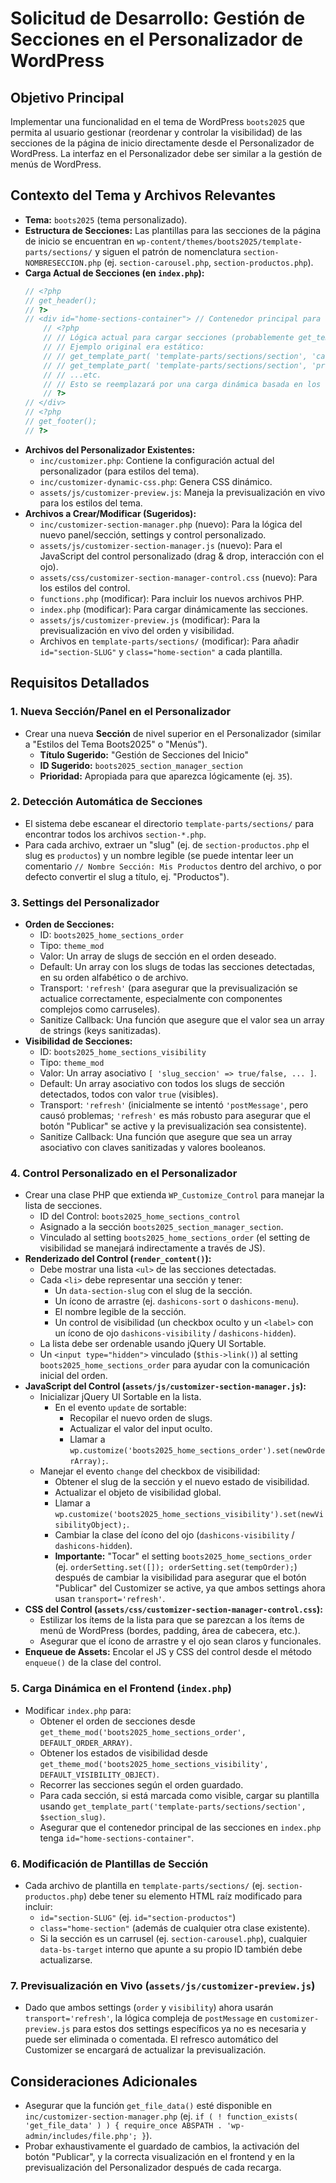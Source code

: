 # Solicitud de Desarrollo: Gestión de Secciones en el Personalizador de WordPress

## Objetivo Principal
Implementar una funcionalidad en el tema de WordPress `boots2025` que permita al usuario gestionar (reordenar y controlar la visibilidad) de las secciones de la página de inicio directamente desde el Personalizador de WordPress. La interfaz en el Personalizador debe ser similar a la gestión de menús de WordPress.

## Contexto del Tema y Archivos Relevantes
*   **Tema:** `boots2025` (tema personalizado).
*   **Estructura de Secciones:** Las plantillas para las secciones de la página de inicio se encuentran en `wp-content/themes/boots2025/template-parts/sections/` y siguen el patrón de nomenclatura `section-NOMBRESECCION.php` (ej. `section-carousel.php`, `section-productos.php`).
*   **Carga Actual de Secciones (en `index.php`):**
    ```php
    // <?php
    // get_header();
    // ?>
    // <div id="home-sections-container"> // Contenedor principal para las secciones
        // <?php
        // // Lógica actual para cargar secciones (probablemente get_template_part() para cada una)
        // // Ejemplo original era estático:
        // // get_template_part( 'template-parts/sections/section', 'carousel' );
        // // get_template_part( 'template-parts/sections/section', 'productos' );
        // // ...etc.
        // // Esto se reemplazará por una carga dinámica basada en los settings del Personalizador.
        // ?>
    // </div>
    // <?php
    // get_footer();
    // ?>
    ```
*   **Archivos del Personalizador Existentes:**
    *   `inc/customizer.php`: Contiene la configuración actual del personalizador (para estilos del tema).
    *   `inc/customizer-dynamic-css.php`: Genera CSS dinámico.
    *   `assets/js/customizer-preview.js`: Maneja la previsualización en vivo para los estilos del tema.
*   **Archivos a Crear/Modificar (Sugeridos):**
    *   `inc/customizer-section-manager.php` (nuevo): Para la lógica del nuevo panel/sección, settings y control personalizado.
    *   `assets/js/customizer-section-manager.js` (nuevo): Para el JavaScript del control personalizado (drag & drop, interacción con el ojo).
    *   `assets/css/customizer-section-manager-control.css` (nuevo): Para los estilos del control.
    *   `functions.php` (modificar): Para incluir los nuevos archivos PHP.
    *   `index.php` (modificar): Para cargar dinámicamente las secciones.
    *   `assets/js/customizer-preview.js` (modificar): Para la previsualización en vivo del orden y visibilidad.
    *   Archivos en `template-parts/sections/` (modificar): Para añadir `id="section-SLUG"` y `class="home-section"` a cada plantilla.

## Requisitos Detallados

### 1. Nueva Sección/Panel en el Personalizador
*   Crear una nueva **Sección** de nivel superior en el Personalizador (similar a "Estilos del Tema Boots2025" o "Menús").
    *   **Título Sugerido:** "Gestión de Secciones del Inicio"
    *   **ID Sugerido:** `boots2025_section_manager_section`
    *   **Prioridad:** Apropiada para que aparezca lógicamente (ej. `35`).

### 2. Detección Automática de Secciones
*   El sistema debe escanear el directorio `template-parts/sections/` para encontrar todos los archivos `section-*.php`.
*   Para cada archivo, extraer un "slug" (ej. de `section-productos.php` el slug es `productos`) y un nombre legible (se puede intentar leer un comentario `// Nombre Sección: Mis Productos` dentro del archivo, o por defecto convertir el slug a título, ej. "Productos").

### 3. Settings del Personalizador
*   **Orden de Secciones:**
    *   ID: `boots2025_home_sections_order`
    *   Tipo: `theme_mod`
    *   Valor: Un array de slugs de sección en el orden deseado.
    *   Default: Un array con los slugs de todas las secciones detectadas, en su orden alfabético o de archivo.
    *   Transport: `'refresh'` (para asegurar que la previsualización se actualice correctamente, especialmente con componentes complejos como carruseles).
    *   Sanitize Callback: Una función que asegure que el valor sea un array de strings (keys sanitizadas).
*   **Visibilidad de Secciones:**
    *   ID: `boots2025_home_sections_visibility`
    *   Tipo: `theme_mod`
    *   Valor: Un array asociativo `[ 'slug_seccion' => true/false, ... ]`.
    *   Default: Un array asociativo con todos los slugs de sección detectados, todos con valor `true` (visibles).
    *   Transport: `'refresh'` (inicialmente se intentó `'postMessage'`, pero causó problemas; `'refresh'` es más robusto para asegurar que el botón "Publicar" se active y la previsualización sea consistente).
    *   Sanitize Callback: Una función que asegure que sea un array asociativo con claves sanitizadas y valores booleanos.

### 4. Control Personalizado en el Personalizador
*   Crear una clase PHP que extienda `WP_Customize_Control` para manejar la lista de secciones.
    *   ID del Control: `boots2025_home_sections_control`
    *   Asignado a la sección `boots2025_section_manager_section`.
    *   Vinculado al setting `boots2025_home_sections_order` (el setting de visibilidad se manejará indirectamente a través de JS).
*   **Renderizado del Control (`render_content()`):**
    *   Debe mostrar una lista `<ul>` de las secciones detectadas.
    *   Cada `<li>` debe representar una sección y tener:
        *   Un `data-section-slug` con el slug de la sección.
        *   Un ícono de arrastre (ej. `dashicons-sort` o `dashicons-menu`).
        *   El nombre legible de la sección.
        *   Un control de visibilidad (un checkbox oculto y un `<label>` con un ícono de ojo `dashicons-visibility` / `dashicons-hidden`).
    *   La lista debe ser ordenable usando jQuery UI Sortable.
    *   Un `<input type="hidden">` vinculado (`$this->link()`) al setting `boots2025_home_sections_order` para ayudar con la comunicación inicial del orden.
*   **JavaScript del Control (`assets/js/customizer-section-manager.js`):**
    *   Inicializar jQuery UI Sortable en la lista.
        *   En el evento `update` de sortable:
            *   Recopilar el nuevo orden de slugs.
            *   Actualizar el valor del input oculto.
            *   Llamar a `wp.customize('boots2025_home_sections_order').set(newOrderArray);`.
    *   Manejar el evento `change` del checkbox de visibilidad:
        *   Obtener el slug de la sección y el nuevo estado de visibilidad.
        *   Actualizar el objeto de visibilidad global.
        *   Llamar a `wp.customize('boots2025_home_sections_visibility').set(newVisibilityObject);`.
        *   Cambiar la clase del ícono del ojo (`dashicons-visibility` / `dashicons-hidden`).
        *   **Importante:** "Tocar" el setting `boots2025_home_sections_order` (ej. `orderSetting.set([]); orderSetting.set(tempOrder);`) después de cambiar la visibilidad para asegurar que el botón "Publicar" del Customizer se active, ya que ambos settings ahora usan `transport='refresh'`.
*   **CSS del Control (`assets/css/customizer-section-manager-control.css`):**
    *   Estilizar los ítems de la lista para que se parezcan a los ítems de menú de WordPress (bordes, padding, área de cabecera, etc.).
    *   Asegurar que el ícono de arrastre y el ojo sean claros y funcionales.
*   **Enqueue de Assets:** Encolar el JS y CSS del control desde el método `enqueue()` de la clase del control.

### 5. Carga Dinámica en el Frontend (`index.php`)
*   Modificar `index.php` para:
    *   Obtener el orden de secciones desde `get_theme_mod('boots2025_home_sections_order', DEFAULT_ORDER_ARRAY)`.
    *   Obtener los estados de visibilidad desde `get_theme_mod('boots2025_home_sections_visibility', DEFAULT_VISIBILITY_OBJECT)`.
    *   Recorrer las secciones según el orden guardado.
    *   Para cada sección, si está marcada como visible, cargar su plantilla usando `get_template_part('template-parts/sections/section', $section_slug)`.
    *   Asegurar que el contenedor principal de las secciones en `index.php` tenga `id="home-sections-container"`.

### 6. Modificación de Plantillas de Sección
*   Cada archivo de plantilla en `template-parts/sections/` (ej. `section-productos.php`) debe tener su elemento HTML raíz modificado para incluir:
    *   `id="section-SLUG"` (ej. `id="section-productos"`)
    *   `class="home-section"` (además de cualquier otra clase existente).
    *   Si la sección es un carrusel (ej. `section-carousel.php`), cualquier `data-bs-target` interno que apunte a su propio ID también debe actualizarse.

### 7. Previsualización en Vivo (`assets/js/customizer-preview.js`)
*   Dado que ambos settings (`order` y `visibility`) ahora usarán `transport='refresh'`, la lógica compleja de `postMessage` en `customizer-preview.js` para estos dos settings específicos ya no es necesaria y puede ser eliminada o comentada. El refresco automático del Customizer se encargará de actualizar la previsualización.

## Consideraciones Adicionales
*   Asegurar que la función `get_file_data()` esté disponible en `inc/customizer-section-manager.php` (ej. `if ( ! function_exists( 'get_file_data' ) ) { require_once ABSPATH . 'wp-admin/includes/file.php'; }`).
*   Probar exhaustivamente el guardado de cambios, la activación del botón "Publicar", y la correcta visualización en el frontend y en la previsualización del Personalizador después de cada recarga.